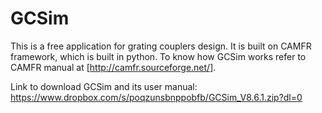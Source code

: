# GCSim

This is a free application for grating couplers design. It is built on CAMFR framework, which is built in python. To know how GCSim works refer to CAMFR manual at [http://camfr.sourceforge.net/].

Link to download GCSim and its user manual: https://www.dropbox.com/s/poqzunsbnppobfb/GCSim_V8.6.1.zip?dl=0

